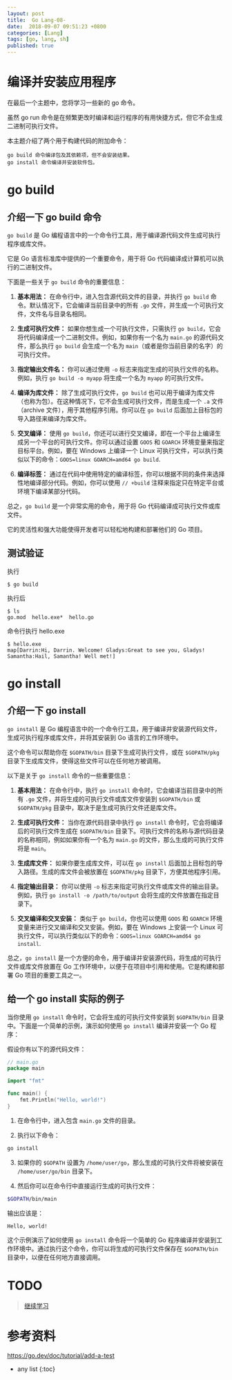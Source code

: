 ```yaml
---
layout: post
title:  Go Lang-08-
date:  2018-09-07 09:51:23 +0800
categories: [Lang]
tags: [go, lang, sh]
published: true
---
```



# 编译并安装应用程序

在最后一个主题中，您将学习一些新的 go 命令。 

虽然 go run 命令是在频繁更改时编译和运行程序的有用快捷方式，但它不会生成二进制可执行文件。

本主题介绍了两个用于构建代码的附加命令：

```
go build 命令编译包及其依赖项，但不会安装结果。
go install 命令编译并安装软件包。
```

# go build

## 介绍一下 go build 命令

`go build` 是 Go 编程语言中的一个命令行工具，用于编译源代码文件生成可执行程序或库文件。

它是 Go 语言标准库中提供的一个重要命令，用于将 Go 代码编译成计算机可以执行的二进制文件。

下面是一些关于 `go build` 命令的重要信息：

1. **基本用法：** 在命令行中，进入包含源代码文件的目录，并执行 `go build` 命令。默认情况下，它会编译当前目录中的所有 `.go` 文件，并生成一个可执行文件，文件名与目录名相同。

2. **生成可执行文件：** 如果你想生成一个可执行文件，只需执行 `go build`，它会将代码编译成一个二进制文件。例如，如果你有一个名为 `main.go` 的源代码文件，那么执行 `go build` 会生成一个名为 `main`（或者是你当前目录的名字）的可执行文件。

3. **指定输出文件名：** 你可以通过使用 `-o` 标志来指定生成的可执行文件的名称。例如，执行 `go build -o myapp` 将生成一个名为 `myapp` 的可执行文件。

4. **编译为库文件：** 除了生成可执行文件，`go build` 也可以用于编译为库文件（也称为包）。在这种情况下，它不会生成可执行文件，而是生成一个 `.a` 文件（archive 文件），用于其他程序引用。你可以在 `go build` 后面加上目标包的导入路径来编译为库文件。

5. **交叉编译：** 使用 `go build`，你还可以进行交叉编译，即在一个平台上编译生成另一个平台的可执行文件。你可以通过设置 `GOOS` 和 `GOARCH` 环境变量来指定目标平台。例如，要在 Windows 上编译一个 Linux 可执行文件，可以执行类似以下的命令：`GOOS=linux GOARCH=amd64 go build`.

6. **编译标签：** 通过在代码中使用特定的编译标签，你可以根据不同的条件来选择性地编译部分代码。例如，你可以使用 `// +build` 注释来指定只在特定平台或环境下编译某部分代码。

总之，`go build` 是一个非常实用的命令，用于将 Go 代码编译成可执行文件或库文件。

它的灵活性和强大功能使得开发者可以轻松地构建和部署他们的 Go 项目。

## 测试验证

执行 

```
$ go build
```

执行后

```
$ ls
go.mod  hello.exe*  hello.go
```

命令行执行 hello.exe

```
$ hello.exe
map[Darrin:Hi, Darrin. Welcome! Gladys:Great to see you, Gladys! Samantha:Hail, Samantha! Well met!]
```

# go install

## 介绍一下 go install

`go install` 是 Go 编程语言中的一个命令行工具，用于编译并安装源代码文件，生成可执行程序或库文件，并将其安装到 Go 语言的工作环境中。

这个命令可以帮助你在 `$GOPATH/bin` 目录下生成可执行文件，或在 `$GOPATH/pkg` 目录下生成库文件，使得这些文件可以在任何地方被调用。

以下是关于 `go install` 命令的一些重要信息：

1. **基本用法：** 在命令行中，执行 `go install` 命令时，它会编译当前目录中的所有 `.go` 文件，并将生成的可执行文件或库文件安装到 `$GOPATH/bin` 或 `$GOPATH/pkg` 目录中，取决于是生成可执行文件还是库文件。

2. **生成可执行文件：** 当你在源代码目录中执行 `go install` 命令时，它会将编译后的可执行文件生成在 `$GOPATH/bin` 目录下。可执行文件的名称与源代码目录的名称相同，例如如果你有一个名为 `main.go` 的文件，那么生成的可执行文件将是 `main`。

3. **生成库文件：** 如果你要生成库文件，可以在 `go install` 后面加上目标包的导入路径。生成的库文件会被放置在 `$GOPATH/pkg` 目录下，方便其他程序引用。

4. **指定输出目录：** 你可以使用 `-o` 标志来指定可执行文件或库文件的输出目录。例如，执行 `go install -o /path/to/output` 会将生成的文件放置在指定目录下。

5. **交叉编译和交叉安装：** 类似于 `go build`，你也可以使用 `GOOS` 和 `GOARCH` 环境变量来进行交叉编译和交叉安装。例如，要在 Windows 上安装一个 Linux 可执行文件，可以执行类似以下的命令：`GOOS=linux GOARCH=amd64 go install`.

总之，`go install` 是一个方便的命令，用于编译并安装源代码，将生成的可执行文件或库文件放置在 Go 工作环境中，以便于在项目中引用和使用。它是构建和部署 Go 项目的重要工具之一。

## 给一个 go install 实际的例子

当你使用 `go install` 命令时，它会将生成的可执行文件安装到 `$GOPATH/bin` 目录中。下面是一个简单的示例，演示如何使用 `go install` 编译并安装一个 Go 程序：

假设你有以下的源代码文件：

```go
// main.go
package main

import "fmt"

func main() {
    fmt.Println("Hello, world!")
}
```

1. 在命令行中，进入包含 `main.go` 文件的目录。

2. 执行以下命令：

```sh
go install
```

3. 如果你的 `$GOPATH` 设置为 `/home/user/go`，那么生成的可执行文件将被安装在 `/home/user/go/bin` 目录下。

4. 然后你可以在命令行中直接运行生成的可执行文件：

```sh
$GOPATH/bin/main
```

输出应该是：

```
Hello, world!
```

这个示例演示了如何使用 `go install` 命令将一个简单的 Go 程序编译并安装到工作环境中。通过执行这个命令，你可以将生成的可执行文件保存在 `$GOPATH/bin` 目录中，以便在任何地方直接调用。

# TODO

> [继续学习](https://go.dev/doc/tutorial/)

# 参考资料

https://go.dev/doc/tutorial/add-a-test

* any list
{:toc}